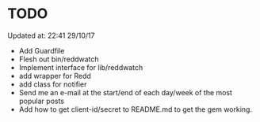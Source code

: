 # TODO

Updated at: 22:41 29/10/17

* Add Guardfile
* Flesh out bin/reddwatch
* Implement interface for lib/reddwatch
* add wrapper for Redd
* add class for notifier
* Send me an e-mail at the start/end of each day/week of the most popular posts
* Add how to get client-id/secret to README.md to get the gem working.
